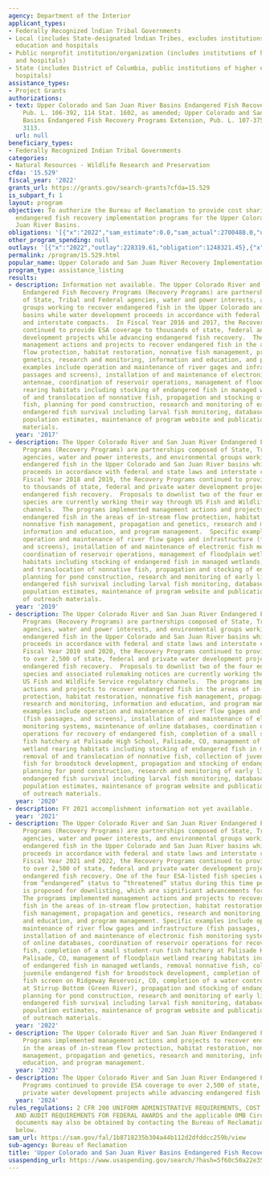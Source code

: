 ```yaml
---
agency: Department of the Interior
applicant_types:
- Federally Recognized lndian Tribal Governments
- Local (includes State-designated lndian Tribes, excludes institutions of higher
  education and hospitals
- Public nonprofit institution/organization (includes institutions of higher education
  and hospitals)
- State (includes District of Columbia, public institutions of higher education and
  hospitals)
assistance_types:
- Project Grants
authorizations:
- text: Upper Colorado and San Juan River Basins Endangered Fish Recovery Programs,
    Pub. L. 106-392, 114 Stat. 1602, as amended; Upper Colorado and San Juan River
    Basins Endangered Fish Recovery Programs Extension, Pub. L. 107-375, 116 Stat.
    3113.
  url: null
beneficiary_types:
- Federally Recognized Indian Tribal Governments
categories:
- Natural Resources - Wildlife Research and Preservation
cfda: '15.529'
fiscal_year: '2022'
grants_url: https://grants.gov/search-grants?cfda=15.529
is_subpart_f: 1
layout: program
objective: To authorize the Bureau of Reclamation to provide cost sharing for the
  endangered fish recovery implementation programs for the Upper Colorado and San
  Juan River Basins.
obligations: '[{"x":"2022","sam_estimate":0.0,"sam_actual":2700488.0,"usa_spending_actual":3748864.67},{"x":"2023","sam_estimate":0.0,"sam_actual":10309022.0,"usa_spending_actual":10137067.86},{"x":"2024","sam_estimate":6200000.0,"sam_actual":0.0,"usa_spending_actual":7292428.61}]'
other_program_spending: null
outlays: '[{"x":"2022","outlay":228319.61,"obligation":1248321.45},{"x":"2023","outlay":3487970.06,"obligation":9053923.06},{"x":"2024","outlay":432898.32,"obligation":4701923.79}]'
permalink: /program/15.529.html
popular_name: Upper Colorado and San Juan River Recovery Implementation Program
program_type: assistance_listing
results:
- description: Information not available. The Upper Colorado River and San Juan River
    Endangered Fish Recovery Programs (Recovery Programs) are partnerships composed
    of State, Tribal and Federal agencies, water and power interests, and environmental
    groups working to recover endangered fish in the Upper Colorado and San Juan River
    basins while water development proceeds in accordance with federal and state laws
    and interstate compacts.  In Fiscal Year 2016 and 2017, the Recovery Programs
    continued to provide ESA coverage to thousands of state, federal and private water
    development projects while advancing endangered fish recovery.  The programs implemented
    management actions and projects to recover endangered fish in the areas of in-stream
    flow protection, habitat restoration, nonnative fish management, propagation and
    genetics, research and monitoring, information and education, and program management.  Specific
    examples include operation and maintenance of river gages and infrastructure (fish
    passages and screens), installation of and maintenance of electronic fish monitoring
    antennae, coordination of reservoir operations, management of floodplain wetland
    rearing habitats including stocking of endangered fish in managed wetlands, removal
    of and translocation of nonnative fish, propagation and stocking of endangered
    fish, planning for pond construction, research and monitoring of early life history
    endangered fish survival including larval fish monitoring, database management,
    population estimates, maintenance of program website and publication of outreach
    materials.
  year: '2017'
- description: The Upper Colorado River and San Juan River Endangered Fish Recovery
    Programs (Recovery Programs) are partnerships composed of State, Tribal and Federal
    agencies, water and power interests, and environmental groups working to recover
    endangered fish in the Upper Colorado and San Juan River basins while water development
    proceeds in accordance with federal and state laws and interstate compacts.  In
    Fiscal Year 2018 and 2019, the Recovery Programs continued to provide ESA coverage
    to thousands of state, federal and private water development projects while advancing
    endangered fish recovery.  Proposals to downlist two of the four endangered fish
    species are currently working their way through US Fish and Wildlife Service regulatory
    channels.  The programs implemented management actions and projects to recover
    endangered fish in the areas of in-stream flow protection, habitat restoration,
    nonnative fish management, propagation and genetics, research and monitoring,
    information and education, and program management.  Specific examples include
    operation and maintenance of river flow gages and infrastructure (fish passages
    and screens), installation of and maintenance of electronic fish monitoring systems,
    coordination of reservoir operations, management of floodplain wetland rearing
    habitats including stocking of endangered fish in managed wetlands, removal of
    and translocation of nonnative fish, propagation and stocking of endangered fish,
    planning for pond construction, research and monitoring of early life history
    endangered fish survival including larval fish monitoring, database management,
    population estimates, maintenance of program website and publication and distribution
    of outreach materials.
  year: '2019'
- description: The Upper Colorado River and San Juan River Endangered Fish Recovery
    Programs (Recovery Programs) are partnerships composed of State, Tribal and Federal
    agencies, water and power interests, and environmental groups working to recover
    endangered fish in the Upper Colorado and San Juan River basins while water development
    proceeds in accordance with federal and state laws and interstate compacts.  In
    Fiscal Year 2019 and 2020, the Recovery Programs continued to provide ESA coverage
    to over 2,500 of state, federal and private water development projects while advancing
    endangered fish recovery.  Proposals to downlist two of the four endangered fish
    species and associated rulemaking notices are currently working their way through
    US Fish and Wildlife Service regulatory channels.  The programs implemented management
    actions and projects to recover endangered fish in the areas of in-stream flow
    protection, habitat restoration, nonnative fish management, propagation and genetics,
    research and monitoring, information and education, and program management.  Specific
    examples include operation and maintenance of river flow gages and infrastructure
    (fish passages, and screens), installation of and maintenance of electronic fish
    monitoring systems, maintenance of online databases, coordination of reservoir
    operations for recovery of endangered fish, completion of a small student-run
    fish hatchery at Palisade High School, Palisade, CO, management of floodplain
    wetland rearing habitats including stocking of endangered fish in managed wetlands,
    removal of and translocation of nonnative fish, collection of juvenile endangered
    fish for broodstock development, propagation and stocking of endangered fish,
    planning for pond construction, research and monitoring of early life history
    endangered fish survival including larval fish monitoring, database management,
    population estimates, maintenance of program website and publication and distribution
    of outreach materials.
  year: '2020'
- description: FY 2021 accomplishment information not yet available.
  year: '2021'
- description: The Upper Colorado River and San Juan River Endangered Fish Recovery
    Programs (Recovery Programs) are partnerships composed of State, Tribal and Federal
    agencies, water and power interests, and environmental groups working to recover
    endangered fish in the Upper Colorado and San Juan River basins while water development
    proceeds in accordance with federal and state laws and interstate compacts. In
    Fiscal Year 2021 and 2022, the Recovery Programs continued to provide ESA coverage
    to over 2,500 of state, federal and private water development projects while advancing
    endangered fish recovery. One of the four ESA-listed fish species was downlisted
    from “endangered” status to “threatened” status during this time period, and another
    is proposed for downlisting, which are significant advancements for these programs.
    The programs implemented management actions and projects to recover endangered
    fish in the areas of in-stream flow protection, habitat restoration, nonnative
    fish management, propagation and genetics, research and monitoring, information
    and education, and program management. Specific examples include operation and
    maintenance of river flow gages and infrastructure (fish passages, and screens),
    installation of and maintenance of electronic fish monitoring systems, maintenance
    of online databases, coordination of reservoir operations for recovery of endangered
    fish, completion of a small student-run fish hatchery at Palisade High School,
    Palisade, CO, management of floodplain wetland rearing habitats including stocking
    of endangered fish in managed wetlands, removal nonnative fish, collection of
    juvenile endangered fish for broodstock development, completion of a spillway
    fish screen on Ridgeway Reservoir, CO, completion of a water control structure
    at Stirrup Bottom (Green River), propagation and stocking of endangered fish,
    planning for pond construction, research and monitoring of early life history
    endangered fish survival including larval fish monitoring, database management,
    population estimates, maintenance of program website and publication and distribution
    of outreach materials.
  year: '2022'
- description: The Upper Colorado River and San Juan River Endangered Fish Recovery
    Programs implemented management actions and projects to recover endangered fish
    in the areas of in-stream flow protection, habitat restoration, nonnative fish
    management, propagation and genetics, research and monitoring, information and
    education, and program management.
  year: '2023'
- description: The Upper Colorado River and San Juan River Endangered Fish Recovery
    Programs continued to provide ESA coverage to over 2,500 of state, federal and
    private water development projects while advancing endangered fish recovery.
  year: '2024'
rules_regulations: 2 CFR 200 UNIFORM ADMINISTRATIVE REQUIREMENTS, COST PRINCIPLES,
  AND AUDIT REQUIREMENTS FOR FEDERAL AWARDS and the applicable OMB Circulars.  These
  documents may also be obtained by contacting the Bureau of Reclamation Office listed
  below.
sam_url: https://sam.gov/fal/1b8718235b304a44b112d2dfddcc259b/view
sub-agency: Bureau of Reclamation
title: 'Upper Colorado and San Juan River Basins Endangered Fish Recovery '
usaspending_url: https://www.usaspending.gov/search/?hash=5f60c50a22e35d1bc3aa1d700d2a4ae2
---
```

